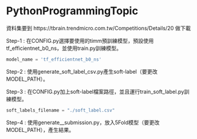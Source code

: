 # PythonProgrammingTopic
<p>資料集要到 https://tbrain.trendmicro.com.tw/Competitions/Details/20 做下載</p>

Step-1 : 在CONFIG.py選擇要使用的timm預訓練模型，預設使用tf_efficientnet_b0_ns，並使用train.py訓練模型。
```python
model_name = 'tf_efficientnet_b0_ns'
```
Step-2 : 使用generate_soft_label_csv.py產生soft-label（要更改MODEL_PATH）。

Step-3 : 在CONFIG.py加上soft-label檔案路徑，並且運行train_soft_label.py訓練模型。
```python
soft_labels_filename = "./soft_label.csv"
```

Step-4 : 使用generate__submission.py，放入5Fold模型（要更改MODEL_PATH），產生結果。
